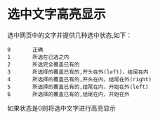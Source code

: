 # 选中文字高亮显示

选中网页中的文字并提供几种选中状态,如下：
```
0       正确
1       所选在已选之内
2       所选完全覆盖已有的
3       所选择的覆盖已有的,开头在外(left)，结尾在内
4       所选择的覆盖已有的,开头在内，结尾在外(right)
5       所选择的覆盖已有的,结尾在内，开始在外(left)
6       所选择的覆盖已有的,结尾在内，开始在外
```
如果状态是0则将选中文字进行高亮显示
